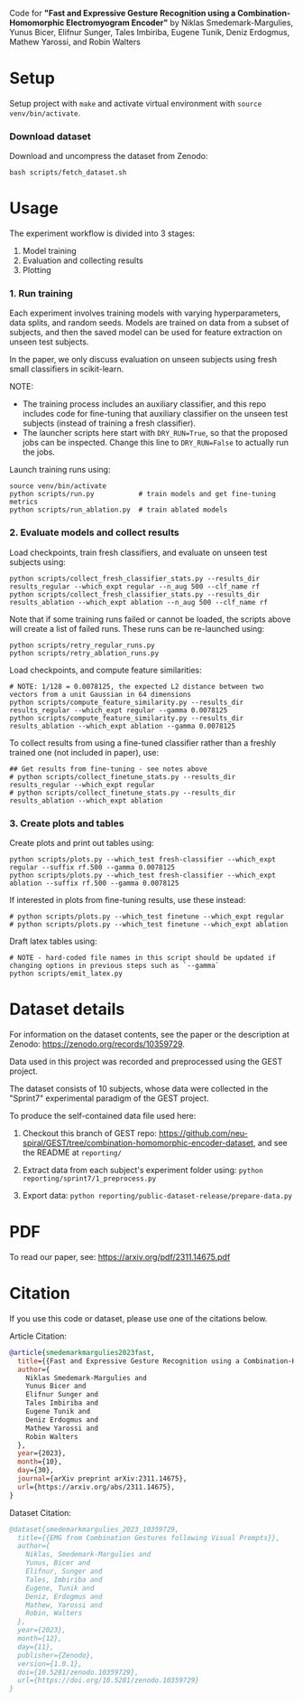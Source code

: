Code for **"Fast and Expressive Gesture Recognition using a Combination-Homomorphic Electromyogram Encoder"** by Niklas Smedemark-Margulies, Yunus Bicer, Elifnur Sunger, Tales Imbiriba, Eugene Tunik, Deniz Erdogmus, Mathew Yarossi, and Robin Walters

# Setup

Setup project with `make` and activate virtual environment with `source venv/bin/activate`.

### Download dataset

Download and uncompress the dataset from Zenodo:
```shell
bash scripts/fetch_dataset.sh
```

# Usage

The experiment workflow is divided into 3 stages:
1. Model training
2. Evaluation and collecting results
3. Plotting

### 1. Run training

Each experiment involves training models with varying hyperparameters, data splits, and random seeds.
Models are trained on data from a subset of subjects, and then the saved model can be used for feature extraction on 
unseen test subjects.

In the paper, we only discuss evaluation on unseen subjects using fresh small classifiers in scikit-learn.

NOTE:
- The training process includes an auxiliary classifier, and this repo includes code for fine-tuning that auxiliary classifier on the unseen test subjects (instead of training a fresh classifier).
- The launcher scripts here start with `DRY_RUN=True`, so that the proposed jobs can be inspected.
  Change this line to `DRY_RUN=False` to actually run the jobs.

Launch training runs using:
```shell
source venv/bin/activate
python scripts/run.py           # train models and get fine-tuning metrics
python scripts/run_ablation.py  # train ablated models
```

### 2. Evaluate models and collect results

Load checkpoints, train fresh classifiers, and evaluate on unseen test subjects using:
```shell
python scripts/collect_fresh_classifier_stats.py --results_dir results_regular --which_expt regular --n_aug 500 --clf_name rf
python scripts/collect_fresh_classifier_stats.py --results_dir results_ablation --which_expt ablation --n_aug 500 --clf_name rf
```

Note that if some training runs failed or cannot be loaded, the scripts above will create a list of failed runs.
These runs can be re-launched using:
```shell
python scripts/retry_regular_runs.py
python scripts/retry_ablation_runs.py
```

Load checkpoints, and compute feature similarities:
```shell
# NOTE: 1/128 = 0.0078125, the expected L2 distance between two vectors from a unit Gaussian in 64 dimensions
python scripts/compute_feature_similarity.py --results_dir results_regular --which_expt regular --gamma 0.0078125
python scripts/compute_feature_similarity.py --results_dir results_ablation --which_expt ablation --gamma 0.0078125
```

To collect results from using a fine-tuned classifier rather than a freshly trained one (not included in paper), use:
```shell
## Get results from fine-tuning - see notes above
# python scripts/collect_finetune_stats.py --results_dir results_regular --which_expt regular
# python scripts/collect_finetune_stats.py --results_dir results_ablation --which_expt ablation
```

### 3. Create plots and tables

Create plots and print out tables using:
```shell
python scripts/plots.py --which_test fresh-classifier --which_expt regular --suffix rf.500 --gamma 0.0078125
python scripts/plots.py --which_test fresh-classifier --which_expt ablation --suffix rf.500 --gamma 0.0078125
```

If interested in plots from fine-tuning results, use these instead:
```shell
# python scripts/plots.py --which_test finetune --which_expt regular
# python scripts/plots.py --which_test finetune --which_expt ablation
```

Draft latex tables using:
```shell
# NOTE - hard-coded file names in this script should be updated if changing options in previous steps such as `--gamma`
python scripts/emit_latex.py
```

# Dataset details

For information on the dataset contents, see the paper or the description at Zenodo: https://zenodo.org/records/10359729.

Data used in this project was recorded and preprocessed using the GEST project.

The dataset consists of 10 subjects, whose data were collected in the "Sprint7" experimental paradigm of the GEST project.

To produce the self-contained data file used here:
1. Checkout this branch of GEST repo: https://github.com/neu-spiral/GEST/tree/combination-homomorphic-encoder-dataset, and see the README at `reporting/`

2. Extract data from each subject's experiment folder using: `python reporting/sprint7/1_preprocess.py`
3. Export data: `python reporting/public-dataset-release/prepare-data.py`

# PDF

To read our paper, see: https://arxiv.org/pdf/2311.14675.pdf

# Citation

If you use this code or dataset, please use one of the citations below.

Article Citation:
```bibtex
@article{smedemarkmargulies2023fast,
  title={{Fast and Expressive Gesture Recognition using a Combination-Homomorphic Electromyogram Encoder}}, 
  author={
    Niklas Smedemark-Margulies and 
    Yunus Bicer and 
    Elifnur Sunger and 
    Tales Imbiriba and 
    Eugene Tunik and 
    Deniz Erdogmus and 
    Mathew Yarossi and 
    Robin Walters
  },
  year={2023},
  month={10},
  day={30},
  journal={arXiv preprint arXiv:2311.14675},
  url={https://arxiv.org/abs/2311.14675},
}
```

Dataset Citation:
```bibtex
@dataset{smedemarkmargulies_2023_10359729,
  title={{EMG from Combination Gestures following Visual Prompts}},
  author={
    Niklas, Smedemark-Margulies and
    Yunus, Bicer and
    Elifnur, Sunger and
    Tales, Imbiriba and
    Eugene, Tunik and
    Deniz, Erdogmus and
    Mathew, Yarossi and
    Robin, Walters
  },
  year={2023},
  month={12},
  day={11},
  publisher={Zenodo},
  version={1.0.1},
  doi={10.5281/zenodo.10359729},
  url={https://doi.org/10.5281/zenodo.10359729}
}
```
